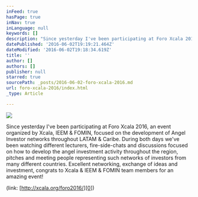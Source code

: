 ```yaml
---
inFeed: true
hasPage: true
inNav: true
inLanguage: null
keywords: []
description: "Since yesterday I've been participating at Foro Xcala 2016, an event organized by Xcala, IEEM & FOMIN, focused on the development of Angel Investor networks throughout LATAM & Caribe. During both days we've been watching different lecturers, fire-side-chats and discussions focused on how to develop the angel investment activity throughout the region, pitches and meeting people representing such networks of investors from many different countries. Excellent networking, exchange of ideas and investment, congrats to Xcala & IEEM & FOMIN team members for an amazing event! "
datePublished: '2016-06-02T19:19:21.464Z'
dateModified: '2016-06-02T19:18:34.619Z'
title: ''
author: []
authors: []
publisher: null
starred: true
sourcePath: _posts/2016-06-02-foro-xcala-2016.md
url: foro-xcala-2016/index.html
_type: Article

---
```

![](https://the-grid-user-content.s3-us-west-2.amazonaws.com/9fea1e5e-7de1-4620-ad21-6b2aa27506c4.jpg)

Since yesterday I've been participating at Foro Xcala 2016, an event organized by Xcala, IEEM & FOMIN, focused on the development of Angel Investor networks throughout LATAM & Caribe. During both days we've been watching different lecturers, fire-side-chats and discussions focused on how to develop the angel investment activity throughout the region, pitches and meeting people representing such networks of investors from many different countries. Excellent networking, exchange of ideas and investment, congrats to Xcala & IEEM & FOMIN team members for an amazing event!

(link: [http://xcala.org/foro2016/][0])

[0]: http://xcala.org/foro2016/